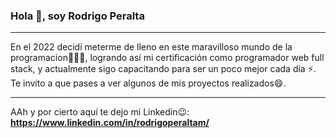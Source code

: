 ### Hola 👋, soy Rodrigo Peralta
---
En el 2022 decidí meterme de lleno en este maravilloso mundo de la programacion🧑🏽‍💻, logrando así mi certificación como programador web full stack, y actualmente sigo capacitando para ser un poco mejor cada día ⚡.
Te invito a que pases a ver algunos de mis proyectos realizados😄.
***
AAh y por cierto aquí te dejo mi Linkedin😉: **https://www.linkedin.com/in/rodrigoperaltam/**

<!--
**Rodrigopm98/Rodrigopm98** is a ✨ _special_ ✨ repository because its `README.md` (this file) appears on your GitHub profile.

Here are some ideas to get you started:

- 🔭 I’m currently working on ...
- 🌱 I’m currently learning ...
- 👯 I’m looking to collaborate on ...
- 🤔 I’m looking for help with ...
- 💬 Ask me about ...
- 📫 How to reach me: ...
- 😄 Pronouns: ...
- ⚡ Fun fact: ...
-->
